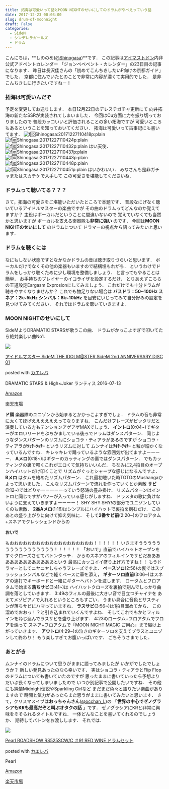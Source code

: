 ```yaml
---
title: 拓海は可愛いって話とMOON NIGHTのせいにしてのドラムがやべえっていう話
date: 2017-12-23 00:03:00
slug: drum-of-moonnight
draft: False
categories:
  - SideM
  - シンデレラガールズ
  - ドラム
---
```


こんにちは，**しののめ([@Shinogasa](https://twitter.com/Shinogasa))**です． この記事は[アイマストドン](https://imastodon.net)内非公式アドベントカレンダー 「ジョンベベベント・カレンダー」の23日目の記事になります．  昨日は長沢佳さんの「初めてこんちきしたいP向けの京都ガイド」でした．  京都に住んでいたとのことで非常に内容が濃くて実用的でした． 是非こんちきしに行きたいですねー！ 

### 拓海は可愛いんだぞ

予定を変更してお送りします． 本日12月22日のデレステガチャ更新にて 向井拓海の新たなSSRが実装されてしまいました．   今回はCu方面に力を振り切っておりましたので 普段カッコいいと評価されることの多い拓海ですが 可愛いところもあるということを知っておいてください．   拓海は可愛いって古事記にも書いてます． ![f:id:Shinogasa:20171227110418p:plain](https://cdn-ak.f.st-hatena.com/images/fotolife/S/Shinogasa/20171227/20171227110418.png)![f:id:Shinogasa:20171227110424p:plain](https://cdn-ak.f.st-hatena.com/images/fotolife/S/Shinogasa/20171227/20171227110424.png) ![f:id:Shinogasa:20171227110432p:plain](https://cdn-ak.f.st-hatena.com/images/fotolife/S/Shinogasa/20171227/20171227110432.png) はい天使． ![f:id:Shinogasa:20171227110437p:plain](https://cdn-ak.f.st-hatena.com/images/fotolife/S/Shinogasa/20171227/20171227110437.png)![f:id:Shinogasa:20171227110443p:plain](https://cdn-ak.f.st-hatena.com/images/fotolife/S/Shinogasa/20171227/20171227110443.png) ![f:id:Shinogasa:20171227110448p:plain](https://cdn-ak.f.st-hatena.com/images/fotolife/S/Shinogasa/20171227/20171227110448.png)![f:id:Shinogasa:20171227110451p:plain](https://cdn-ak.f.st-hatena.com/images/fotolife/S/Shinogasa/20171227/20171227110451.png) はいかわいい． みなさんも是非ガチャまたはスカチケで入手して この可愛さを堪能してくださいね． 

### ドラムって聴いてる？？？

さて，拓海の可愛さをご堪能いただいたところで本題です． 普段なにげなく聴いているアイドルマスターの楽曲ですが その曲のドラムってどんなのか覚えてますか？   主役はボーカルだということに間違いないので 覚えていなくても当然かと思いますが ボーカルを支える楽器隊も**非常に強い** のです．   今回は**MOON NIGHTのせいにして** のドラムについて ドラマーの視点から語ってみたいと思います． 

### ドラムを聴くには

なにもしない状態ですとなかなかドラムの音は聴き取りづらいと思います． ボーカルだけでなくその他の楽器もいますので結構埋もれがち． というわけでドラムをしっかり聴くために少し環境を整備しましょう． と言ってもやることは簡単． お手持ちのプレイヤーのイコライザを設定するだけ． とりあえずこちらの王道設定Eargasm Exprosionにしてみましょう．  これだけでも十分ドラムが聴きやすくなりませんか？ これでも物足りない場合は **バスドラ：50~100Hz スネア：2k~5kHz シンバル：8k~10kHz** を目安にいじってみて自分好みの設定を見つけてみてください． それではドラムを聴いていきますよ． 

### MOON NIGHTのせいにして

SideMよりDRAMATIC STARSが歌うこの曲． ドラムがかっこよすぎで叩いてたら絶対楽しい曲No1． 

[![](https://images-fe.ssl-images-amazon.com/images/I/61ufLBbXzSL._SL160_.jpg)](https://www.amazon.co.jp/exec/obidos/ASIN/B01EZ27D8A/deltafantom-22/)

[アイドルマスター SideM THE IDOLM@STER SideM 2nd ANNIVERSARY DISC 01](https://www.amazon.co.jp/exec/obidos/ASIN/B01EZ27D8A/deltafantom-22/)

posted with [カエレバ](http://kaereba.com)

DRAMATIC STARS & High×Joker ランティス 2016-07-13

[Amazon](https://www.amazon.co.jp/gp/search?keywords=SideM%20THE%20IDOLM%40STER%20SideM%202nd%20ANNIVERSARY%20DISC&__mk_ja_JP=%E3%82%AB%E3%82%BF%E3%82%AB%E3%83%8A&tag=deltafantom-22)

[楽天市場](https://hb.afl.rakuten.co.jp/hgc/140c65f5.f2d5fda6.140c65f6.51a0545a/?pc=https%3A%2F%2Fsearch.rakuten.co.jp%2Fsearch%2Fmall%2FSideM%2520THE%2520IDOLM%2540STER%2520SideM%25202nd%2520ANNIVERSARY%2520DISC%2F-%2Ff.1-p.1-s.1-sf.0-st.A-v.2%3Fx%3D0%26scid%3Daf_ich_link_urltxt%26m%3Dhttp%3A%2F%2Fm.rakuten.co.jp%2F)

**ド頭** 楽器隊のユニゾンから始まるとかかっこよすぎでしょ． ドラムの音も非常に太くてほげええええええってなりますね． こんだけフレーズがピッタリだと演奏している方もテンションアゲアゲMAXでしょう．   **イントロ**(0:04~)でギターがエロいリードをぶちかましている後ろでドラムはダンスパターン． 同じようなダンスパターンのリズムにショコラ・ティアラがあるのですが ショコラ・ティアラが**ﾂｯﾁｰﾂｯﾁｰ** というリズムに対して ムンナイは**ﾁｷﾁｰﾁｷﾁｰ** と粒が細かくなっているんですね． キレッキレで踊っているような雰囲気が出てますよーーーー．   **Aメロ**(0:18~)はギターのカッティングの裏ではダンスパターン． でもカッティングの裏で叩くこれがエロくて気持ちいいんだ． ちなみに2,4拍目のオープンハイハットだけ叩くことで リズムがぐっとシャープな感じになるんですよ．   **Bメロ** はタムを絡めたリズムパターン． これ最初聴いた時TOTOのMushangaかよって思いました． こんなリズムパターンで流れを作っていくとか素敵  **サビ**(1:12~)ではどりゃーーーーーっていう怒涛の畳み掛け． リズムパターンはイントロと同じですがパワーが入っている感じがしますね． ドラスタの歌に負けないように支えていきますよーーーー！ SHY SHY SHY!の部分でユニゾンしていくのも素敵．   **2番Aメロ**(1:16)はシンプルにハイハットで裏拍を刻むだけ． このあとの盛り上がりに向けて抑え気味に． そして**2番サビ前**(2:20~)のフロアタム+スネアでクレッシェンドからの  

**おいで**

もおおおおおおおおおおおおおおおおおおお！！！！！！ いきますうううううううううううううううう！！！！！！   「おいで」直前でハイハットオープンをすぐクローズさせてバトンタッチ． からのスネアのフィルインでサビだああああああああああああああという 最高にカッコイイ盛り上げ方ですね！！ もうドラマーとしてニヤニヤしちゃうフレーズですよ．   **ベースソロ**(2:56)の裏ではスプラッシュシンバルなどで軽くベースに華を添え， **ギターソロ直前**(3:06~)はスネアの連打でキーボードと一緒にギターへバトンを渡します．   ロータムとフロアタムで始まる**落ちサビ**(3:41~)は ハイハットクローズを裏拍で刻んでしっかり曲調を落としていきます． 3:49のフィルの最後に大きい音で目立つチャイナを あえてメゾピアノで入れるというところもすごい． うまい具合に音色とサスティンが落ちサビにハマっていますね．   **ラスサビ**(3:56~)は1拍目溜めてから． この溜めでおおっ！？と引き込まれていくんですよね． そしてこれでもかとフィルインをねじ込んでラスサビを盛り上げます． 4:23のロータム+フロアタムでフロアを煽って スネア+フロアタムで「MOON NIGHT MAGIC ご用心」まで駆け上がっていきます．   **アウトロ**(4:29~)の泣きのギターソロを支えてブラスとユニゾンして終わり！ もう楽しすぎてお腹いっぱいです． ごちそうさまでした． 

### あとがき

ムンナイのドラムについて思うがままに語ってみましたが いかがでしたでしょうか？ 新しい発見あったのなら幸いです．   実はショコラ・ティアラとFlip Flopのドラムについても書いていたのですが 思ったままに書いていったら予想よりだいぶ長くなってしまいましたので いつか別記事で公開したいですね．   その他にも純情Midnight伝説やSparkling Girlなど まだまだ色々と語りたい楽曲がありますので 時間と気力があったらまた思うがままに書いてみたいと思います．   さて，クリスマスイブは**おっちゃんさん**([@occhan_L](https://twitter.com/occhan_l))の 「**世界の中心でゼノグラシアもKRも最高だぞと叫ぶオタクの話** 」です． ゼノグラシアにKRと非常に興味をそそられるタイトルですね． 一体どんなことを書いてくれるのでしょうか． 期待してバトンをお渡しします． それでは．  

[![](https://images-fe.ssl-images-amazon.com/images/I/51M16adCEIL._SL160_.jpg)](https://www.amazon.co.jp/exec/obidos/ASIN/B012VHYG6S/deltafantom-22/)

[Pearl ROADSHOW RS525SCW/C ＃91 RED WINE ドラムセット](https://www.amazon.co.jp/exec/obidos/ASIN/B012VHYG6S/deltafantom-22/)

posted with [カエレバ](http://kaereba.com)

Pearl

[Amazon](https://www.amazon.co.jp/gp/search?keywords=%E3%83%89%E3%83%A9%E3%83%A0%E3%82%BB%E3%83%83%E3%83%88&__mk_ja_JP=%E3%82%AB%E3%82%BF%E3%82%AB%E3%83%8A&tag=deltafantom-22)

[楽天市場](https://hb.afl.rakuten.co.jp/hgc/140c65f5.f2d5fda6.140c65f6.51a0545a/?pc=https%3A%2F%2Fsearch.rakuten.co.jp%2Fsearch%2Fmall%2F%25E3%2583%2589%25E3%2583%25A9%25E3%2583%25A0%25E3%2582%25BB%25E3%2583%2583%25E3%2583%2588%2F-%2Ff.1-p.1-s.1-sf.0-st.A-v.2%3Fx%3D0%26scid%3Daf_ich_link_urltxt%26m%3Dhttp%3A%2F%2Fm.rakuten.co.jp%2F)
